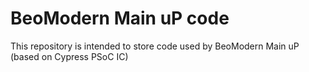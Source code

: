 # BeoModern Main uP code

This repository is intended to store code used by BeoModern Main uP (based on Cypress PSoC IC)

